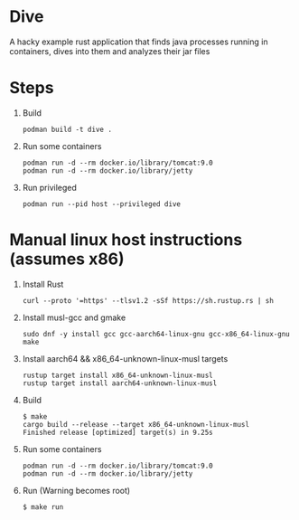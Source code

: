 # Dive 

A hacky example rust application that finds java processes running in containers,
dives into them and analyzes their jar files

# Steps

1. Build

   ```
   podman build -t dive .
   ```

2. Run some containers

   ```
   podman run -d --rm docker.io/library/tomcat:9.0
   podman run -d --rm docker.io/library/jetty
   ```

3. Run privileged

   ```
   podman run --pid host --privileged dive
   ```

# Manual linux host instructions (assumes x86)
1. Install Rust

   ```
   curl --proto '=https' --tlsv1.2 -sSf https://sh.rustup.rs | sh
   ```

2. Install musl-gcc and gmake
    ```
    sudo dnf -y install gcc gcc-aarch64-linux-gnu gcc-x86_64-linux-gnu make
    ```

3. Install aarch64 && x86_64-unknown-linux-musl targets
    ```
    rustup target install x86_64-unknown-linux-musl
    rustup target install aarch64-unknown-linux-musl
    ```

4. Build
    ```
    $ make
    cargo build --release --target x86_64-unknown-linux-musl
    Finished release [optimized] target(s) in 9.25s
    ```

5. Run some containers
    ```
    podman run -d --rm docker.io/library/tomcat:9.0
    podman run -d --rm docker.io/library/jetty
    ```

6. Run (Warning becomes root)
    ```
    $ make run
    ```
